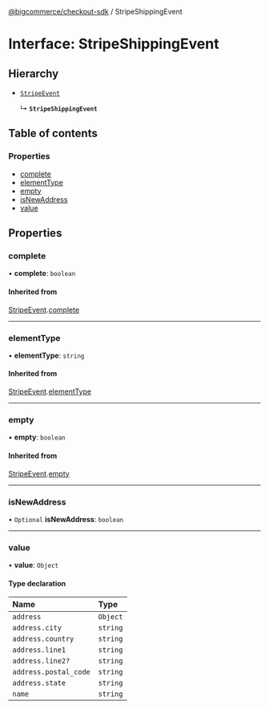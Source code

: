 [@bigcommerce/checkout-sdk](../README.md) / StripeShippingEvent

# Interface: StripeShippingEvent

## Hierarchy

- [`StripeEvent`](StripeEvent.md)

  ↳ **`StripeShippingEvent`**

## Table of contents

### Properties

- [complete](StripeShippingEvent.md#complete)
- [elementType](StripeShippingEvent.md#elementtype)
- [empty](StripeShippingEvent.md#empty)
- [isNewAddress](StripeShippingEvent.md#isnewaddress)
- [value](StripeShippingEvent.md#value)

## Properties

### complete

• **complete**: `boolean`

#### Inherited from

[StripeEvent](StripeEvent.md).[complete](StripeEvent.md#complete)

___

### elementType

• **elementType**: `string`

#### Inherited from

[StripeEvent](StripeEvent.md).[elementType](StripeEvent.md#elementtype)

___

### empty

• **empty**: `boolean`

#### Inherited from

[StripeEvent](StripeEvent.md).[empty](StripeEvent.md#empty)

___

### isNewAddress

• `Optional` **isNewAddress**: `boolean`

___

### value

• **value**: `Object`

#### Type declaration

| Name | Type |
| :------ | :------ |
| `address` | `Object` |
| `address.city` | `string` |
| `address.country` | `string` |
| `address.line1` | `string` |
| `address.line2?` | `string` |
| `address.postal_code` | `string` |
| `address.state` | `string` |
| `name` | `string` |
